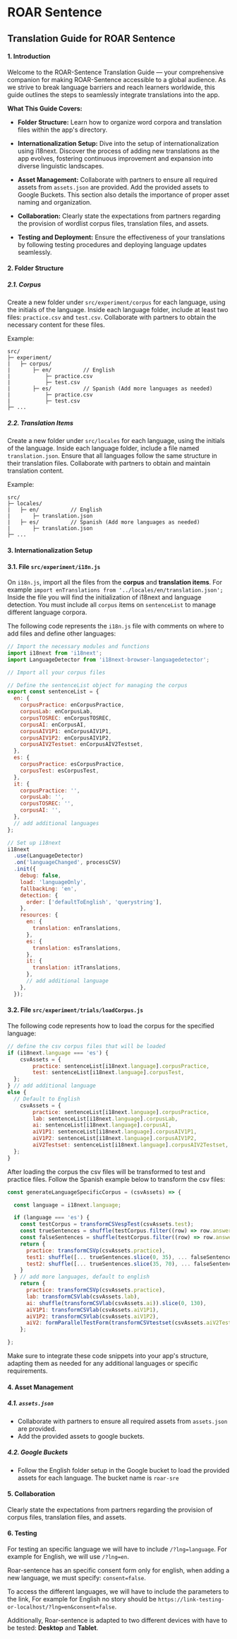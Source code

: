 # ROAR Sentence
## Translation Guide for ROAR Sentence

#### 1. Introduction
Welcome to the ROAR-Sentence Translation Guide — your comprehensive companion for making ROAR-Sentence accessible to a global audience. As we strive to break language barriers and reach learners worldwide, this guide outlines the steps to seamlessly integrate translations into the app.

**What This Guide Covers:**
- **Folder Structure:** Learn how to organize word corpora and translation files within the app's directory.

- **Internationalization Setup:** Dive into the setup of internationalization using i18next. Discover the process of adding new translations as the app evolves, fostering continuous improvement and expansion into diverse linguistic landscapes.

- **Asset Management:** Collaborate with partners to ensure all required assets from `assets.json` are provided. Add the provided assets to Google Buckets. This section also details the importance of proper asset naming and organization.

- **Collaboration:** Clearly state the expectations from partners regarding the provision of wordlist corpus files, translation files, and assets.

- **Testing and Deployment:** Ensure the effectiveness of your translations by following testing procedures and deploying language updates seamlessly.

#### 2. Folder Structure

##### 2.1. Corpus
Create a new folder under `src/experiment/corpus` for each language, using the initials of the language. Inside each language folder, include at least two files: `practice.csv` and `test.csv`. Collaborate with partners to obtain the necessary content for these files.

Example:
```
src/
├─ experiment/
|   ├─ corpus/
|       ├─ en/          // English
|           ├─ practice.csv
|           ├─ test.csv
|       ├─ es/          // Spanish (Add more languages as needed)
|           ├─ practice.csv
|           ├─ test.csv
├─ ...
```

##### 2.2. Translation Items
Create a new folder under `src/locales` for each language, using the initials of the language. Inside each language folder, include a file named `translation.json`. Ensure that all languages follow the same structure in their translation files. Collaborate with partners to obtain and maintain translation content.

Example:
```
src/
├─ locales/
|   ├─ en/          // English
|       ├─ translation.json
|   ├─ es/          // Spanish (Add more languages as needed)
|       ├─ translation.json
├─ ...
```


#### 3. Internationalization Setup

#### 3.1. File `src/experiment/i18n.js`

On `i18n.js`, import all the files from the **corpus** and **translation items**. For example `import enTranslations from '../locales/en/translation.json';`
Inside the file you will find the initialization of i18next and language detection. 
You must include all `corpus` items on `sentenceList` to manage different language corpora.

The following code represents the `i18n.js` file with comments on where to add files and define other languages:

```javascript
// Import the necessary modules and functions
import i18next from 'i18next';
import LanguageDetector from 'i18next-browser-languagedetector';

// Import all your corpus files

// Define the sentenceList object for managing the corpus
export const sentenceList = {
  en: {
    corpusPractice: enCorpusPractice,
    corpusLab: enCorpusLab,
    corpusTOSREC: enCorpusTOSREC,
    corpusAI: enCorpusAI,
    corpusAIV1P1: enCorpusAIV1P1,
    corpusAIV1P2: enCorpusAIV1P2,
    corpusAIV2Testset: enCorpusAIV2Testset,
  },
  es: {
    corpusPractice: esCorpusPractice,
    corpusTest: esCorpusTest,
  },
  it: {
    corpusPractice: '',
    corpusLab: '',
    corpusTOSREC: '',
    corpusAI: '',
  },
  // add additional languages
};

// Set up i18next
i18next
  .use(LanguageDetector)
  .on('languageChanged', processCSV)
  .init({
    debug: false,
    load: 'languageOnly',
    fallbackLng: 'en',
    detection: {
      order: ['defaultToEnglish', 'querystring'],
    },
    resources: {
      en: {
        translation: enTranslations,
      },
      es: {
        translation: esTranslations,
      },
      it: {
        translation: itTranslations,
      },
      // add additional language
    },
  });


```

#### 3.2. File `src/experiment/trials/loadCorpus.js`

The following code represents how to load the corpus for the specified language:

```javascript
// define the csv corpus files that will be loaded
if (i18next.language === 'es') {
    csvAssets = {
        practice: sentenceList[i18next.language].corpusPractice,
        test: sentenceList[i18next.language].corpusTest,
  };
} // add additional language 
else {
  // Default to English
    csvAssets = {
        practice: sentenceList[i18next.language].corpusPractice,
        lab: sentenceList[i18next.language].corpusLab,
        ai: sentenceList[i18next.language].corpusAI,
        aiV1P1: sentenceList[i18next.language].corpusAIV1P1,
        aiV1P2: sentenceList[i18next.language].corpusAIV1P2,
        aiV2Testset: sentenceList[i18next.language].corpusAIV2Testset,
  };
}
```

After loading the corpus the csv files will be transformed to test and practice files. Follow the Spanish example below to transform the csv files:

```javascript
const generateLanguageSpecificCorpus = (csvAssets) => {

  const language = i18next.language;

  if (language === 'es') {
    const testCorpus = transformCSVespTest(csvAssets.test);
    const trueSentences = shuffle(testCorpus.filter((row) => row.answer === true));
    const falseSentences = shuffle(testCorpus.filter((row) => row.answer === false));
    return {
      practice: transformCSVp(csvAssets.practice),
      test1: shuffle([... trueSentences.slice(0, 35), ... falseSentences.slice(0, 35)]),
      test2: shuffle([... trueSentences.slice(35, 70), ... falseSentences.slice(35, 70)]),
    }
  } // add more languages, default to english
    return {
      practice: transformCSVp(csvAssets.practice),
      lab: transformCSVlab(csvAssets.lab),
      ai: shuffle(transformCSVlab(csvAssets.ai)).slice(0, 130),
      aiV1P1: transformCSVlab(csvAssets.aiV1P1),
      aiV1P2: transformCSVlab(csvAssets.aiV1P2),
      aiV2: formParallelTestForm(transformCSVtestset(csvAssets.aiV2Testset), 50, 5),
    };

};
```
Make sure to integrate these code snippets into your app's structure, adapting them as needed for any additional languages or specific requirements.

#### 4. Asset Management

##### 4.1. `assets.json`
- Collaborate with partners to ensure all required assets from `assets.json` are provided.
- Add the provided assets to google buckets.

##### 4.2. Google Buckets
- Follow the English folder setup in the Google bucket to load the provided assets for each language. The bucket name is `roar-sre`

#### 5. Collaboration
Clearly state the expectations from partners regarding the provision of corpus files, translation files, and assets.

#### 6. Testing
For testing an specific language we will have to include `/?lng=language`. For example for English, we will use `/?lng=en`.

Roar-sentence has an specific consent form only for english, when adding a new language, we must specify: `consent=false`.

To access the different languages, we will have to include the parameters to the link, For example for English no story should be `https://link-testing-or-localhost/?lng=en&consent=false`.

Additionally, Roar-sentence is adapted to two different devices with have to be tested: **Desktop** and **Tablet**.
